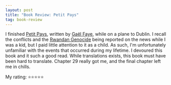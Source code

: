 ```yaml
---
layout: post
title: "Book Review: Petit Pays"
tag: book-review
---
```


I finished [Petit Pays](https://www.goodreads.com/book/show/30631883-petit-pays), written by [Gaël Faye](https://fr.wikipedia.org/wiki/Ga%C3%ABl_Faye), while on a plane to Dublin. I recall the conflicts and the [Rwandan Genocide](https://en.wikipedia.org/wiki/Rwandan_genocide) being reported on the news while I was a kid, but I paid little attention to it as a child. As such, I'm unfortunately unfamiliar with the events that occurred during my lifetime. I devoured this book and it such a good read. While translations exists, this book must have been hard to translate. Chapter 29 really got me, and the final chapter left me in chills.  

My rating: ⭐⭐⭐⭐⭐